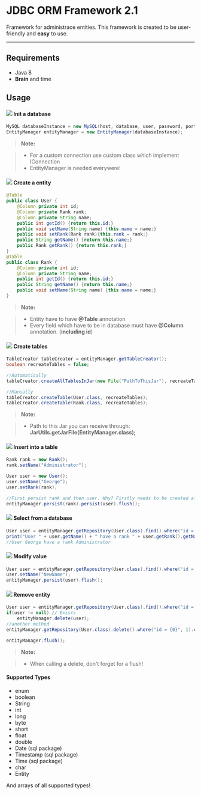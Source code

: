 JDBC ORM Framework 2.1
===================
Framework for administrace entities.
This framework is created to be user-friendly and **easy** to use.

----------
Requirements
-------------
* Java 8
* **Brain** and time

Usage
-------------
#### 	![](https://cdn4.iconfinder.com/data/icons/6x16-free-application-icons/16/Refresh.png) Init a database
```java
MySQL databaseInstance = new MySQL(host, database, user, password, port);
EntityManager entityManager = new EntityManager(databaseInstance);
```

> **Note:**

> - For a custom connection use custom class which implement IConnection
> - EntityManager is needed everywere!


#### 	![](https://netbeans.org/projects/platform/sources/platform-content/content/trunk/images/tutorials/paintapp/70/new_icon.png) Create a entity

```java
@Table
public class User {
	@Column private int id;
	@Column private Rank rank;
	@Column private String name;
	public int getId() {return this.id;}
	public void setName(String name) {this.name = name;}
	public void setRank(Rank rank){this.rank = rank;}
	public String getName() {return this.name;}
	public Rank getRank() {return this.rank;}
}
@Table
public class Rank {
	@Column private int id;
	@Column private String name;
	public int getId() {return this.id;}
	public String getName() {return this.name;}
	public void setName(String name) {this.name = name;}
}
```

> **Note:**

> - Entity have to have **@Table** annotation 
> - Every field which have to be in database must have **@Column** annotation. (**including id**)

#### 	![](http://files.softicons.com/download/toolbar-icons/16x16-free-application-icons-by-aha-soft/png/16x16/Create.png) Create tables

```java
TableCreator tableCreator = entityManager.getTableCreator();
boolean recreateTables = false;

//Automatically
tableCreator.createAllTablesInJar(new File("PathToThisJar"), recreateTables);

//Manually
tableCreator.createTable(User.class, recreateTables);
tableCreator.createTable(Rank.class, recreateTables);
```
> **Note:**

> - Path to this Jar you can receive through: **JarUtils.getJarFile(EntityManager.class);**

#### 	![](http://files.softicons.com/download/toolbar-icons/16x16-free-toolbar-icons-by-aha-soft/png/16/add.png) Insert into a table

```java
Rank rank = new Rank();
rank.setName("Administrator");

User user = new User();
user.setName("George");
user.setRank(rank);

//First persist rank and then user. Why? Firstly needs to be created all inner entities. Then theirs parents.
entityManager.persist(rank).persist(user).flush();
```

#### 	![](http://files.softicons.com/download/system-icons/web0.2ama-icons-by-chrfb/png/16x16/Search.png) Select from a database
```java
User user = entityManager.getRepository(User.class).find().where("id = {0}", 1).ONE();
print("User " + user.getName() + " have a rank " + user.getRank().getName());
//User George have a rank Administrator
```


#### 	![](https://cdn2.iconfinder.com/data/icons/aspneticons_v1.0_Nov2006/edit_16x16.gif) Modify value
```java
User user = entityManager.getRepository(User.class).find().where("id = {0}", 1).ONE();
user.setName("NewName");
entityManager.persist(user).flush();
```


#### 	![](http://files.softicons.com/download/toolbar-icons/16x16-free-toolbar-icons-by-aha-soft/png/16/delete-2.png) Remove entity
```java
User user = entityManager.getRepository(User.class).find().where("id = {0}", 1).ONE();
if(user != null) // Exists
	entityManager.delete(user);
//another method
entityManager.getRepository(User.class).delete().where("id = {0}", 1).one();

entityManager.flush();
```
> **Note:**

> - When calling a delete, don't forget for a flush!

#### Supported Types
* enum
* boolean
* String
* int
* long
* byte
* short
* float
* double
* Date (sql package)
* Timestamp (sql package)
* Time (sql package)
* char
* Entity

And arrays of all supported types!
